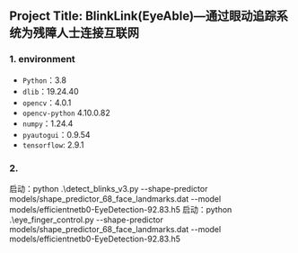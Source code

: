 ## Project Title: BlinkLink(EyeAble)—通过眼动追踪系统为残障人士连接互联网


### 1. environment
- `Python`：3.8
- `dlib`：19.24.40
- `opencv`：4.0.1
- `opencv-python` 4.10.0.82
- `numpy`：1.24.4
- `pyautogui`：0.9.54
- `tensorflow`: 2.9.1

### 2. 
启动：python .\detect_blinks_v3.py --shape-predictor models/shape_predictor_68_face_landmarks.dat --model models/efficientnetb0-EyeDetection-92.83.h5
启动：python .\eye_finger_control.py --shape-predictor models/shape_predictor_68_face_landmarks.dat --model models/efficientnetb0-EyeDetection-92.83.h5
